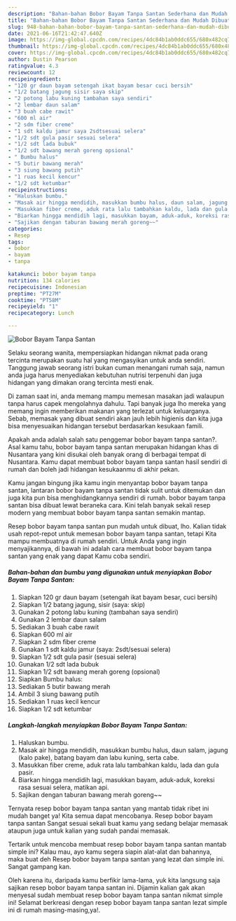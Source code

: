 ```yaml
---
description: "Bahan-bahan Bobor Bayam Tanpa Santan Sederhana dan Mudah Dibuat"
title: "Bahan-bahan Bobor Bayam Tanpa Santan Sederhana dan Mudah Dibuat"
slug: 948-bahan-bahan-bobor-bayam-tanpa-santan-sederhana-dan-mudah-dibuat
date: 2021-06-16T21:42:47.640Z
image: https://img-global.cpcdn.com/recipes/4dc84b1ab0ddc655/680x482cq70/bobor-bayam-tanpa-santan-foto-resep-utama.jpg
thumbnail: https://img-global.cpcdn.com/recipes/4dc84b1ab0ddc655/680x482cq70/bobor-bayam-tanpa-santan-foto-resep-utama.jpg
cover: https://img-global.cpcdn.com/recipes/4dc84b1ab0ddc655/680x482cq70/bobor-bayam-tanpa-santan-foto-resep-utama.jpg
author: Dustin Pearson
ratingvalue: 4.3
reviewcount: 12
recipeingredient:
- "120 gr daun bayam setengah ikat bayam besar cuci bersih"
- "1/2 batang jagung sisir saya skip"
- "2 potong labu kuning tambahan saya sendiri"
- "2 lembar daun salam"
- "3 buah cabe rawit"
- "600 ml air"
- "2 sdm fiber creme"
- "1 sdt kaldu jamur saya 2sdtsesuai selera"
- "1/2 sdt gula pasir sesuai selera"
- "1/2 sdt lada bubuk"
- "1/2 sdt bawang merah goreng opsional"
- " Bumbu halus"
- "5 butir bawang merah"
- "3 siung bawang putih"
- "1 ruas kecil kencur"
- "1/2 sdt ketumbar"
recipeinstructions:
- "Haluskan bumbu."
- "Masak air hingga mendidih, masukkan bumbu halus, daun salam, jagung (kalo pake), batang bayam dan labu kuning, serta cabe."
- "Masukkan fiber creme, aduk rata lalu tambahkan kaldu, lada dan gula pasir."
- "Biarkan hingga mendidih lagi, masukkan bayam, aduk-aduk, koreksi rasa sesuai selera, matikan api."
- "Sajikan dengan taburan bawang merah goreng~~"
categories:
- Resep
tags:
- bobor
- bayam
- tanpa

katakunci: bobor bayam tanpa 
nutrition: 134 calories
recipecuisine: Indonesian
preptime: "PT27M"
cooktime: "PT58M"
recipeyield: "1"
recipecategory: Lunch

---
```



![Bobor Bayam Tanpa Santan](https://img-global.cpcdn.com/recipes/4dc84b1ab0ddc655/680x482cq70/bobor-bayam-tanpa-santan-foto-resep-utama.jpg)

Selaku seorang wanita, mempersiapkan hidangan nikmat pada orang tercinta merupakan suatu hal yang mengasyikan untuk anda sendiri. Tanggung jawab seorang istri bukan cuman menangani rumah saja, namun anda juga harus menyediakan kebutuhan nutrisi terpenuhi dan juga hidangan yang dimakan orang tercinta mesti enak.

Di zaman  saat ini, anda memang mampu memesan masakan jadi walaupun tanpa harus capek mengolahnya dahulu. Tapi banyak juga lho mereka yang memang ingin memberikan makanan yang terlezat untuk keluarganya. Sebab, memasak yang dibuat sendiri akan jauh lebih higienis dan kita juga bisa menyesuaikan hidangan tersebut berdasarkan kesukaan famili. 



Apakah anda adalah salah satu penggemar bobor bayam tanpa santan?. Asal kamu tahu, bobor bayam tanpa santan merupakan hidangan khas di Nusantara yang kini disukai oleh banyak orang di berbagai tempat di Nusantara. Kamu dapat membuat bobor bayam tanpa santan hasil sendiri di rumah dan boleh jadi hidangan kesukaanmu di akhir pekan.

Kamu jangan bingung jika kamu ingin menyantap bobor bayam tanpa santan, lantaran bobor bayam tanpa santan tidak sulit untuk ditemukan dan juga kita pun bisa menghidangkannya sendiri di rumah. bobor bayam tanpa santan bisa dibuat lewat beraneka cara. Kini telah banyak sekali resep modern yang membuat bobor bayam tanpa santan semakin mantap.

Resep bobor bayam tanpa santan pun mudah untuk dibuat, lho. Kalian tidak usah repot-repot untuk memesan bobor bayam tanpa santan, tetapi Kita mampu membuatnya di rumah sendiri. Untuk Anda yang ingin menyajikannya, di bawah ini adalah cara membuat bobor bayam tanpa santan yang enak yang dapat Kamu coba sendiri.

<!--inarticleads1-->

##### Bahan-bahan dan bumbu yang digunakan untuk menyiapkan Bobor Bayam Tanpa Santan:

1. Siapkan 120 gr daun bayam (setengah ikat bayam besar, cuci bersih)
1. Siapkan 1/2 batang jagung, sisir (saya: skip)
1. Gunakan 2 potong labu kuning (tambahan saya sendiri)
1. Gunakan 2 lembar daun salam
1. Sediakan 3 buah cabe rawit
1. Siapkan 600 ml air
1. Siapkan 2 sdm fiber creme
1. Gunakan 1 sdt kaldu jamur (saya: 2sdt/sesuai selera)
1. Siapkan 1/2 sdt gula pasir (sesuai selera)
1. Gunakan 1/2 sdt lada bubuk
1. Siapkan 1/2 sdt bawang merah goreng (opsional)
1. Siapkan  Bumbu halus:
1. Sediakan 5 butir bawang merah
1. Ambil 3 siung bawang putih
1. Sediakan 1 ruas kecil kencur
1. Siapkan 1/2 sdt ketumbar




<!--inarticleads2-->

##### Langkah-langkah menyiapkan Bobor Bayam Tanpa Santan:

1. Haluskan bumbu.
1. Masak air hingga mendidih, masukkan bumbu halus, daun salam, jagung (kalo pake), batang bayam dan labu kuning, serta cabe.
1. Masukkan fiber creme, aduk rata lalu tambahkan kaldu, lada dan gula pasir.
1. Biarkan hingga mendidih lagi, masukkan bayam, aduk-aduk, koreksi rasa sesuai selera, matikan api.
1. Sajikan dengan taburan bawang merah goreng~~




Ternyata resep bobor bayam tanpa santan yang mantab tidak ribet ini mudah banget ya! Kita semua dapat mencobanya. Resep bobor bayam tanpa santan Sangat sesuai sekali buat kamu yang sedang belajar memasak ataupun juga untuk kalian yang sudah pandai memasak.

Tertarik untuk mencoba membuat resep bobor bayam tanpa santan mantab simple ini? Kalau mau, ayo kamu segera siapin alat-alat dan bahannya, maka buat deh Resep bobor bayam tanpa santan yang lezat dan simple ini. Sangat gampang kan. 

Oleh karena itu, daripada kamu berfikir lama-lama, yuk kita langsung saja sajikan resep bobor bayam tanpa santan ini. Dijamin kalian gak akan menyesal sudah membuat resep bobor bayam tanpa santan nikmat simple ini! Selamat berkreasi dengan resep bobor bayam tanpa santan lezat simple ini di rumah masing-masing,ya!.

